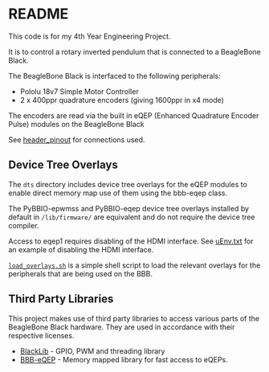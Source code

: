 # README

This code is for my 4th Year Engineering Project.

It is to control a rotary inverted pendulum that is connected to a BeagleBone Black.

The BeagleBone Black is interfaced to the following peripherals:

 + Pololu 18v7 Simple Motor Controller
 + 2 x 400ppr quadrature encoders (giving 1600ppr in x4 mode)
  
The encoders are read via the built in eQEP (Enhanced Quadrature Encoder Pulse) modules on the BeagleBone Black

See [header_pinout](header_pinout.md) for connections used.

## Device Tree Overlays

The `dts` directory includes device tree overlays for the eQEP modules to enable
direct memory map use of them using the bbb-eqep class.

The PyBBIO-epwmss and PyBBIO-eqep device tree overlays installed by default in 
`/lib/firmware/` are equivalent and do not require the device tree compiler.

Access to eqep1 requires disabling of the HDMI interface.  See [uEnv.txt](uEnv.txt)
for an example of disabling the HDMI interface.

[`load_overlays.sh`](load_overlays.sh) is a simple shell script to load the relevant overlays for the
peripherals that are being used on the BBB.

## Third Party Libraries

This project makes use of third party libraries to access various parts of the BeagleBone 
Black hardware. They are used in accordance with their respective licenses.

 + [BlackLib](https://github.com/yigityuce/BlackLib) - GPIO, PWM and threading library
 + [BBB-eQEP](https://github.com/jadedanemone/BBB-eQEP) - Memory mapped library for fast access to eQEPs.
 